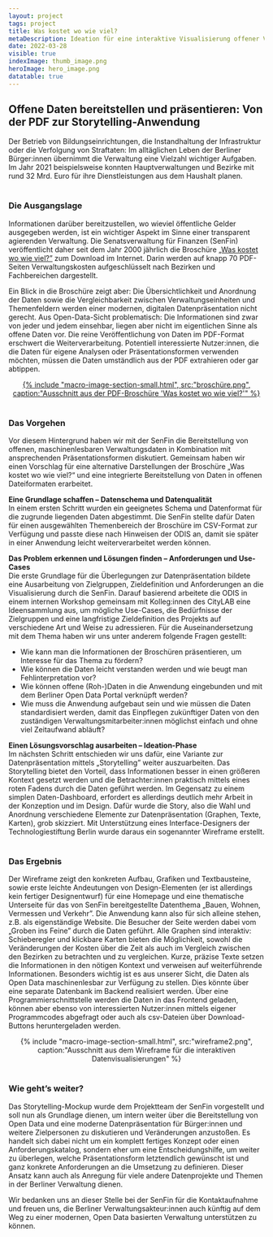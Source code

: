 ```yaml
---
layout: project
tags: project
title: Was kostet wo wie viel?
metaDescription: Ideation für eine interaktive Visualisierung offener Verwaltungsdaten
date: 2022-03-28
visible: true
indexImage: thumb_image.png
heroImage: hero_image.png
datatable: true
---
```


## Offene Daten bereitstellen und präsentieren: Von der PDF zur Storytelling-Anwendung

Der Betrieb von Bildungseinrichtungen, die Instandhaltung der Infrastruktur oder die Verfolgung von Straftaten: Im alltäglichen Leben der Berliner Bürger:innen übernimmt die Verwaltung eine Vielzahl wichtiger Aufgaben. Im Jahr 2021 beispielsweise konnten Hauptverwaltungen und Bezirke mit rund 32 Mrd. Euro für ihre Dienstleistungen aus dem Haushalt planen.  
<br>

### Die Ausgangslage

Informationen darüber bereitzustellen, wo wieviel öffentliche Gelder ausgegeben werden, ist ein wichtiger Aspekt im Sinne einer transparent agierenden Verwaltung. Die Senatsverwaltung für Finanzen (SenFin) veröffentlicht daher seit dem Jahr 2000 jährlich die Broschüre [„Was kostet wo wie viel?”](https://www.berlin.de/sen/finanzen/haushalt/downloads/artikel.6347.php) zum Download im Internet. Darin werden auf knapp 70 PDF-Seiten Verwaltungskosten aufgeschlüsselt nach Bezirken und Fachbereichen dargestellt.

Ein Blick in die Broschüre zeigt aber: Die Übersichtlichkeit und Anordnung der Daten sowie die Vergleichbarkeit zwischen Verwaltungseinheiten und Themenfeldern werden einer modernen, digitalen Datenpräsentation nicht gerecht. Aus Open-Data-Sicht problematisch: Die Informationen sind zwar von jeder und jedem einsehbar, liegen aber nicht im eigentlichen Sinne als offene Daten vor. Die reine Veröffentlichung von Daten im PDF-Format erschwert die Weiterverarbeitung. Potentiell interessierte Nutzer:innen, die die Daten für eigene Analysen oder Präsentationsformen verwenden möchten, müssen die Daten umständlich aus der PDF extrahieren oder gar abtippen.

 <center><a href="https://www.berlin.de/sen/finanzen/haushalt/downloads/wkwwv_hv_2017.pdf">
{% include "macro-image-section-small.html", src:"broschüre.png", caption:"Ausschnitt aus der PDF-Broschüre 'Was kostet wo wie viel?'" %}</a>
</center>
<br>

### Das Vorgehen

Vor diesem Hintergrund haben wir mit der SenFin die Bereitstellung von offenen, maschinenlesbaren Verwaltungsdaten in Kombination mit ansprechenden Präsentationsformen diskutiert. Gemeinsam haben wir einen Vorschlag für eine alternative Darstellungen der Broschüre „Was kostet wo wie viel?“ und eine integrierte Bereitstellung von Daten in offenen Dateiformaten erarbeitet.

**Eine Grundlage schaffen – Datenschema und Datenqualität**  
In einem ersten Schritt wurden ein geeignetes Schema und Datenformat für die zugrunde liegenden Daten abgestimmt. Die SenFin stellte dafür Daten für einen ausgewählten Themenbereich der Broschüre im CSV-Format zur Verfügung und passte diese nach Hinweisen der ODIS an, damit sie später in einer Anwendung leicht weiterverarbeitet werden können.

**Das Problem erkennen und Lösungen finden – Anforderungen und Use-Cases**  
Die erste Grundlage für die Überlegungen zur Datenpräsentation bildete eine Ausarbeitung von Zielgruppen, Zieldefinition und Anforderungen an die Visualisierung durch die SenFin. Darauf basierend arbeitete die ODIS in einem internen Workshop gemeinsam mit Kolleg:innen des CityLAB eine Ideensammlung aus, um mögliche Use-Cases, die Bedürfnisse der Zielgruppen und eine langfristige Zieldefinition des Projekts auf verschiedene Art und Weise zu adressieren. Für die Auseinandersetzung mit dem Thema haben wir uns unter anderem folgende Fragen gestellt:

- Wie kann man die Informationen der Broschüren präsentieren, um Interesse für das Thema zu fördern?
- Wie können die Daten leicht verstanden werden und wie beugt man Fehlinterpretation vor?
- Wie können offene (Roh-)Daten in die Anwendung eingebunden und mit dem Berliner Open Data Portal verknüpft werden?
- Wie muss die Anwendung aufgebaut sein und wie müssen die Daten standardisiert werden, damit das Einpflegen zukünftiger Daten von den zuständigen Verwaltungsmitarbeiter:innen möglichst einfach und ohne viel Zeitaufwand abläuft?

**Einen Lösungsvorschlag ausarbeiten – Ideation-Phase**  
Im nächsten Schritt entschieden wir uns dafür, eine Variante zur Datenpräsentation mittels „Storytelling” weiter auszuarbeiten. Das Storytelling bietet den Vorteil, dass Informationen besser in einen größeren Kontext gesetzt werden und die Betrachter:innen praktisch mittels eines roten Fadens durch die Daten geführt werden. Im Gegensatz zu einem simplen Daten-Dashboard, erfordert es allerdings deutlich mehr Arbeit in der Konzeption und im Design. Dafür wurde die Story, also die Wahl und Anordnung verschiedene Elemente zur Datenpräsentation (Graphen, Texte, Karten), grob skizziert. Mit Unterstützung eines Interface-Designers der Technologiestiftung Berlin wurde daraus ein sogenannter Wireframe erstellt.  
<br>

### Das Ergebnis

Der Wireframe zeigt den konkreten Aufbau, Grafiken und Textbausteine, sowie erste leichte Andeutungen von Design-Elementen (er ist allerdings kein fertiger Designentwurf) für eine Homepage und eine thematische Unterseite für das von SenFin bereitgestellte Datenthema „Bauen, Wohnen, Vermessen und Verkehr”. Die Anwendung kann also für sich alleine stehen, z.B. als eigenständige Website. Die Besucher der Seite werden dabei vom „Groben ins Feine” durch die Daten geführt. Alle Graphen sind interaktiv: Schieberegler und klickbare Karten bieten die Möglichkeit, sowohl die Veränderungen der Kosten über die Zeit als auch im Vergleich zwischen den Bezirken zu betrachten und zu vergleichen. Kurze, präzise Texte setzen die Informationen in den nötigen Kontext und verweisen auf weiterführende Informationen.
Besonders wichtig ist es aus unserer Sicht, die Daten als Open Data maschinenlesbar zur Verfügung zu stellen. Dies könnte über eine separate Datenbank im Backend realisiert werden. Über eine Programmierschnittstelle werden die Daten in das Frontend geladen, können aber ebenso von interessierten Nutzer:innen mittels eigener Programmcodes abgefragt oder auch als csv-Dateien über Download-Buttons heruntergeladen werden.

 <center>
{% include "macro-image-section-small.html", src:"wireframe2.png", caption:"Ausschnitt aus dem Wireframe für die interaktiven Datenvisualisierungen" %} </center>
<br>

### Wie geht’s weiter?

Das Storytelling-Mockup wurde dem Projektteam der SenFin vorgestellt und soll nun als Grundlage dienen, um intern weiter über die Bereitstellung von Open Data und eine moderne Datenpräsentation für Bürger:innen und weitere Zielpersonen zu diskutieren und Veränderungen anzustoßen. Es handelt sich dabei nicht um ein komplett fertiges Konzept oder einen Anforderungskatalog, sondern eher um eine Entscheidungshilfe, um weiter zu überlegen, welche Präsentationsform letztendlich gewünscht ist und ganz konkrete Anforderungen an die Umsetzung zu definieren. Dieser Ansatz kann auch als Anregung für viele andere Datenprojekte und Themen in der Berliner Verwaltung dienen.

Wir bedanken uns an dieser Stelle bei der SenFin für die Kontaktaufnahme und freuen uns, die Berliner Verwaltungsakteur:innen auch künftig auf dem Weg zu einer modernen, Open Data basierten Verwaltung unterstützen zu können.
